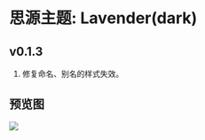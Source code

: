 # 思源主题: Lavender(dark)

## v0.1.3
1. 修复命名、别名的样式失效。

## 预览图
![](https://cdn.jsdelivr.net/gh/ihyw/blogIH-First@main/2021/02/04/preview(2).png)